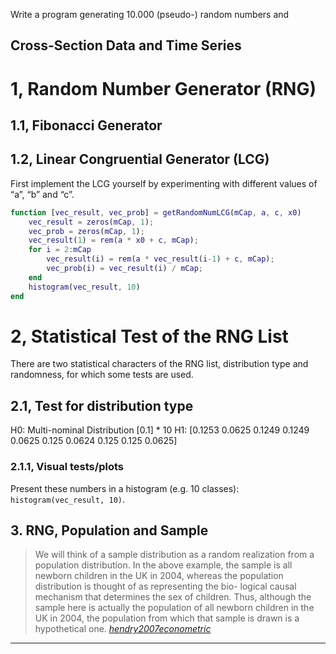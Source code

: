 



Write a program generating 10.000 (pseudo-) random numbers and

## Cross-Section Data and Time Series

# 1,  Random Number Generator (RNG)

## 1.1,  Fibonacci Generator

## 1.2,  Linear Congruential Generator (LCG)

First implement the LCG yourself by experimenting with different values of “a”, “b” and “c”.

```matlab
function [vec_result, vec_prob] = getRandomNumLCG(mCap, a, c, x0)
    vec_result = zeros(mCap, 1);
    vec_prob = zeros(mCap, 1);
    vec_result(1) = rem(a * x0 + c, mCap);
    for i = 2:mCap
        vec_result(i) = rem(a * vec_result(i-1) + c, mCap);
        vec_prob(i) = vec_result(i) / mCap;
    end
    histogram(vec_result, 10)
end
```

# 2,  Statistical Test of the RNG List

There are two statistical characters of the RNG list, distribution type and randomness, for which some tests are used.

## 2.1,  Test for distribution type

H0: Multi-nominal Distribution [0.1] * 10
H1: [0.1253 0.0625 0.1249 0.1249 0.0625 0.125 0.0624 0.125 0.125 0.0625]

### 2.1.1,  Visual tests/plots

Present these numbers in a histogram (e.g. 10 classes): `histogram(vec_result, 10)`.

## 3. RNG, Population and Sample

> We will think of a sample distribution as a random realization from a population distribution. In the above example, the sample is all newborn children in the UK in 2004, whereas the population distribution is thought of as representing the bio- logical causal mechanism that determines the sex of children. Thus, although the sample here is actually the population of all newborn children in the UK in 2004, the population from which that sample is drawn is a hypothetical one. [_hendry2007econometric_]



---

[_sheldon2012simulation_]: https://github.com/edxu96/symposium/tree/master/src/sim
[_hendry2007econometric_]: https://github.com/edxu96/symposium/tree/master/src/sim
